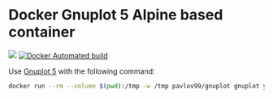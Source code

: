 # Docker Gnuplot 5 Alpine based container

[![](https://images.microbadger.com/badges/image/pavlov99/gnuplot.svg)](https://microbadger.com/images/pavlov99/gnuplot)
[![Docker Automated build](https://img.shields.io/docker/automated/pavlov99/gnuplot.svg)](https://hub.docker.com/r/pavlov99/gnuplot/)


Use [Gnuplot 5](http://www.gnuplot.info/) with the following command:

```bash
docker run --rm --volume $(pwd):/tmp -w /tmp pavlov99/gnuplot gnuplot your_file.gnu
```
